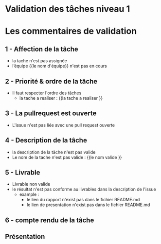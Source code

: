# Validation des tâches niveau 1

# Les commentaires de validation 


## 1 - Affection de la tâche
- la tache n'est pas assignée 
- l’équipe {{le nom d'équipe}} n'est pas en cours

## 2 - Priorité & ordre de la tâche
- Il faut respecter l'ordre des tâches 
    - la tache a realiser : {{la tache a realiser }}


## 3 - La pullrequest est ouverte
- L'issue n'est pas liée avec une pull request ouverte

## 4 - Description de la tâche
- la description de la tâche n'est pas valide
- Le nom de la tache n'est pas valide : {{le nom valide }}



## 5 - Livrable
- Livrable non valide
- le résultat n'est pas conforme au livrables dans la description de l'issue
    - example :
        - le lien du rapport n'exist pas  dans le fichier README.md
        - le lien de presentation n'exist pas  dans le fichier README.md



## 6 - compte rendu de la tâche

## Présentation
